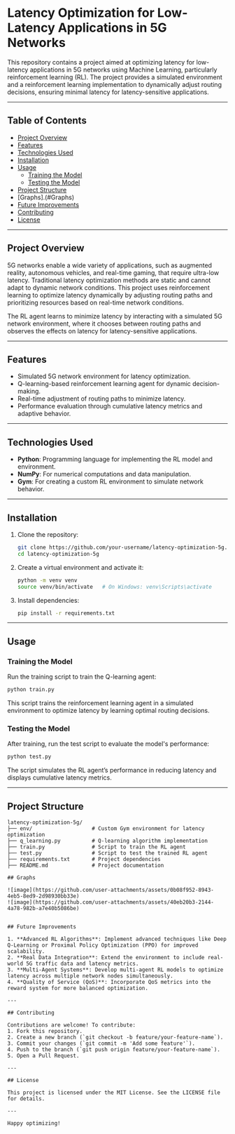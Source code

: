# Latency Optimization for Low-Latency Applications in 5G Networks

This repository contains a project aimed at optimizing latency for low-latency applications in 5G networks using Machine Learning, particularly reinforcement learning (RL). The project provides a simulated environment and a reinforcement learning implementation to dynamically adjust routing decisions, ensuring minimal latency for latency-sensitive applications.

---

## Table of Contents
- [Project Overview](#project-overview)
- [Features](#features)
- [Technologies Used](#technologies-used)
- [Installation](#installation)
- [Usage](#usage)
  - [Training the Model](#training-the-model)
  - [Testing the Model](#testing-the-model)
- [Project Structure](#project-structure)
- [Graphs].(#Graphs)
- [Future Improvements](#future-improvements)
- [Contributing](#contributing)
- [License](#license)

---

## Project Overview

5G networks enable a wide variety of applications, such as augmented reality, autonomous vehicles, and real-time gaming, that require ultra-low latency. Traditional latency optimization methods are static and cannot adapt to dynamic network conditions. This project uses reinforcement learning to optimize latency dynamically by adjusting routing paths and prioritizing resources based on real-time network conditions.

The RL agent learns to minimize latency by interacting with a simulated 5G network environment, where it chooses between routing paths and observes the effects on latency for latency-sensitive applications.

---

## Features
- Simulated 5G network environment for latency optimization.
- Q-learning-based reinforcement learning agent for dynamic decision-making.
- Real-time adjustment of routing paths to minimize latency.
- Performance evaluation through cumulative latency metrics and adaptive behavior.

---

## Technologies Used
- **Python**: Programming language for implementing the RL model and environment.
- **NumPy**: For numerical computations and data manipulation.
- **Gym**: For creating a custom RL environment to simulate network behavior.

---

## Installation

1. Clone the repository:
   ```bash
   git clone https://github.com/your-username/latency-optimization-5g.git
   cd latency-optimization-5g
   ```
2. Create a virtual environment and activate it:
   ```bash
   python -m venv venv
   source venv/bin/activate   # On Windows: venv\Scripts\activate
   ```
3. Install dependencies:
   ```bash
   pip install -r requirements.txt
   ```

---

## Usage

### Training the Model
Run the training script to train the Q-learning agent:
```bash
python train.py
```
This script trains the reinforcement learning agent in a simulated environment to optimize latency by learning optimal routing decisions.

### Testing the Model
After training, run the test script to evaluate the model's performance:
```bash
python test.py
```
The script simulates the RL agent’s performance in reducing latency and displays cumulative latency metrics.

---

## Project Structure
```
latency-optimization-5g/
├── env/                   # Custom Gym environment for latency optimization
├── q_learning.py          # Q-learning algorithm implementation
├── train.py               # Script to train the RL agent
├── test.py                # Script to test the trained RL agent
├── requirements.txt       # Project dependencies
├── README.md              # Project documentation

## Graphs

![image](https://github.com/user-attachments/assets/0b08f952-8943-4eb5-8ed9-2d98930bb33e)
![image](https://github.com/user-attachments/assets/40eb20b3-2144-4a78-982b-a7e40b5086be)


## Future Improvements

1. **Advanced RL Algorithms**: Implement advanced techniques like Deep Q-Learning or Proximal Policy Optimization (PPO) for improved scalability.
2. **Real Data Integration**: Extend the environment to include real-world 5G traffic data and latency metrics.
3. **Multi-Agent Systems**: Develop multi-agent RL models to optimize latency across multiple network nodes simultaneously.
4. **Quality of Service (QoS)**: Incorporate QoS metrics into the reward system for more balanced optimization.

---

## Contributing

Contributions are welcome! To contribute:
1. Fork this repository.
2. Create a new branch (`git checkout -b feature/your-feature-name`).
3. Commit your changes (`git commit -m 'Add some feature'`).
4. Push to the branch (`git push origin feature/your-feature-name`).
5. Open a Pull Request.

---

## License

This project is licensed under the MIT License. See the LICENSE file for details.

---

Happy optimizing!

